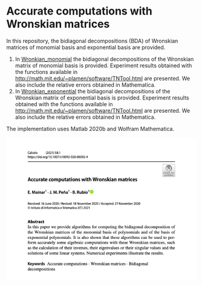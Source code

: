 # Accurate computations with Wronskian matrices


In this repository, the bidiagonal decompositions (BDA) of Wronskian matrices of monomial basis and exponential basis are provided.

1. In [Wronkian_monomial](https://github.com/BeatrizRubio/Article_Calcolo_2021/tree/main/Wronskian_monomial) the bidiagonal decompositions of the Wronskian matrix of monomial basis is provided. Experiment results obtained with the functions available in http://math.mit.edu/~plamen/software/TNTool.html are presented. We also include the relative errors obtained in Mathematica. 
2. In [Wronkian_exponential](https://github.com/BeatrizRubio/Article_Calcolo_2021/tree/main/Wronskian_Exponential) the bidiagonal decompositions of the Wronskian matrix of exponential basis is provided. Experiment results obtained with the functions available in http://math.mit.edu/~plamen/software/TNTool.html are presented. We also include the relative errors obtained in Mathematica. 

The implementation uses Matlab 2020b and Wolfram Mathematica. 


![paper_banner](paper_banner.png)


